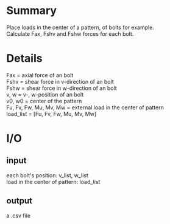# Summary
Place loads in the center of a pattern, of bolts for example.  
Calculate Fax, Fshv and Fshw forces for each bolt.

# Details
Fax = axial force of an bolt  
Fshv = shear force in v-direction of an bolt  
Fshw = shear force in w-direction of an bolt  
v, w = v-, w-position of an bolt  
v0, w0 = center of the pattern  
Fu, Fv, Fw, Mu, Mv, Mw = external load in the center of pattern  
load_list = [Fu, Fv, Fw, Mu, Mv, Mw]

# I/O
## input
each bolt's position: v_list, w_list  
load in the center of pattern: load_list
## output
a .csv file
